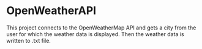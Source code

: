 # OpenWeatherAPI

This project connects to the OpenWeatherMap API and gets a city from the user for which the weather data is displayed. Then the weather data is written to .txt file.
